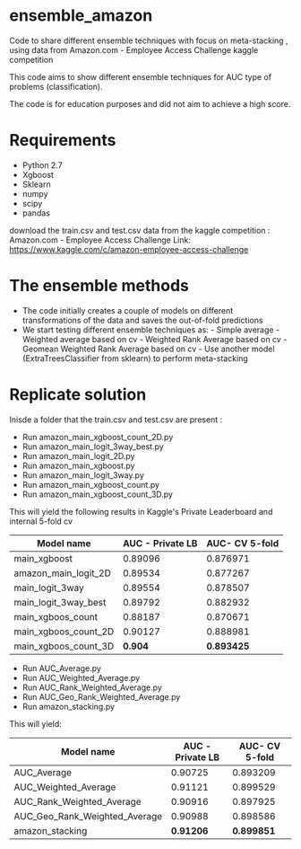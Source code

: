 # ensemble_amazon
Code to share different ensemble techniques with focus on meta-stacking , using data from Amazon.com - Employee Access Challenge kaggle competition

This code aims to show different ensemble techniques for AUC type of problems (classification).

The code is for education purposes and did not aim to achieve a high score.

# Requirements

- Python 2.7
- Xgboost
- Sklearn
- numpy
- scipy
- pandas

download the train.csv and test.csv data from the kaggle competition :  Amazon.com - Employee Access Challenge
Link: https://www.kaggle.com/c/amazon-employee-access-challenge

# The ensemble methods

* The code initially creates a couple of models on different transformations of the data and saves the out-of-fold predictions
* We start testing different ensemble techniques as:
       - Simple average
       - Weighted average based on cv
       - Weighted Rank Average based on cv
       - Geomean Weighted Rank Average based on cv
       - Use another model (ExtraTreesClassifier from sklearn) to perform meta-stacking 

# Replicate solution

Inisde a folder that the train.csv and test.csv are present :

* Run amazon_main_xgboost_count_2D.py
* Run amazon_main_logit_3way_best.py
* Run amazon_main_logit_2D.py
* Run amazon_main_xgboost.py
* Run amazon_main_logit_3way.py
* Run amazon_main_xgboost_count.py
* Run amazon_main_xgboost_count_3D.py

This will yield the following results in Kaggle's Private Leaderboard and internal 5-fold cv

Model name | AUC - Private LB | AUC- CV 5-fold
--- | --- | ---
main_xgboost | 0.89096 | 0.876971
amazon_main_logit_2D | 0.89534 | 0.877267
main_logit_3way | 0.89554 | 0.878507
main_logit_3way_best | 0.89792 | 0.882932
main_xgboos_count | 0.88187 | 0.870671
main_xgboos_count_2D | 0.90127 | 0.888981
main_xgboos_count_3D | **0.904** | **0.893425**


* Run AUC_Average.py
* Run AUC_Weighted_Average.py
* Run AUC_Rank_Weighted_Average.py
* Run AUC_Geo_Rank_Weighted_Average.py
* Run amazon_stacking.py

This will yield:

Model name | AUC - Private LB | AUC- CV 5-fold
--- | --- | ---
AUC_Average | 0.90725 | 0.893209
AUC_Weighted_Average | 0.91121 | 0.899529
AUC_Rank_Weighted_Average | 0.90916 | 0.897925
AUC_Geo_Rank_Weighted_Average | 0.90988 | 0.898586
amazon_stacking | **0.91206** | **0.899851**







